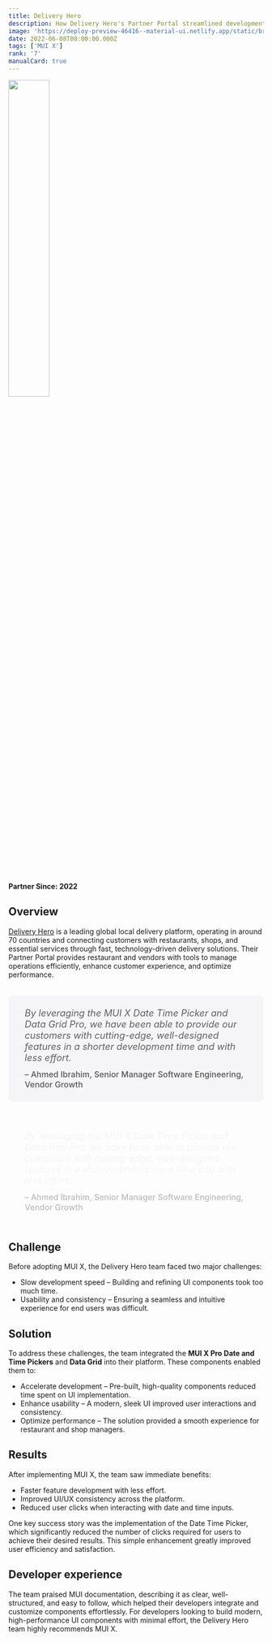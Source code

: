 ```yaml
---
title: Delivery Hero
description: How Delivery Hero's Partner Portal streamlined development with MUI X.
image: 'https://deploy-preview-46416--material-ui.netlify.app/static/branding/companies/delivery-hero.svg'
date: 2022-06-08T00:00:00.000Z
tags: ['MUI X']
rank: '7'
manualCard: true
---
```


<img
    id="blog-responsive-image"
    src="/static/branding/companies/delivery-hero.svg"
    alt=""
    style="width: 40%; height: auto; object-fit: cover; object-position: top left; border: 0px; margin-left: 0; margin-bottom: 20px; display: block; text-align: left;"
  />

**Partner Since: 2022**

## Overview

[Delivery Hero](https://www.deliveryhero.com/) is a leading global local delivery platform, operating in around 70 countries and connecting customers with restaurants, shops, and essential services through fast, technology-driven delivery solutions. Their Partner Portal provides restaurant and vendors with tools to manage operations efficiently, enhance customer experience, and optimize performance.

<span class="only-light-mode">
<blockquote style="margin: 32px 0; padding: 24px 32px; background: #f5f5f7; border-left: 6px solid var(--muidocs-palette-primary-main); border-radius: 8px; font-size: 1.15rem; font-style: italic;">
  By leveraging the MUI X Date Time Picker and Data Grid Pro, we have been able to provide our customers with cutting-edge, well-designed features in a shorter development time and with less effort.
  <br>
  <span style="display: block; margin-top: 12px; font-size: 1rem; font-style: normal; color: #555; font-weight: 500;">
    – Ahmed Ibrahim, Senior Manager Software Engineering, Vendor Growth
  </span>
</blockquote>
</span>
<span class="only-dark-mode">
<blockquote style="margin: 32px 0; padding: 24px 32px; background: var(--muidocs-palette-background-default); border-left: 6px solid var(--muidocs-palette-primary-main); color: #f5f5f7; border-radius: 8px; font-size: 1.15rem; font-style: italic;">
  By leveraging the MUI X Date Time Picker and Data Grid Pro, we have been able to provide our customers with cutting-edge, well-designed features in a shorter development time and with less effort.
  <br>
  <span style="display: block; margin-top: 12px; font-size: 1rem; font-style: normal; color: #bbb; font-weight: 500;">
    – Ahmed Ibrahim, Senior Manager Software Engineering, Vendor Growth
  </span>
</blockquote>
</span>

## Challenge

Before adopting MUI X, the Delivery Hero team faced two major challenges:

- Slow development speed – Building and refining UI components took too much time.
- Usability and consistency – Ensuring a seamless and intuitive experience for end users was difficult.

## Solution

To address these challenges, the team integrated the **MUI X Pro Date and Time Pickers** and **Data Grid** into their platform.
These components enabled them to:

- Accelerate development – Pre-built, high-quality components reduced time spent on UI implementation.
- Enhance usability – A modern, sleek UI improved user interactions and consistency.
- Optimize performance – The solution provided a smooth experience for restaurant and shop managers.

## Results

After implementing MUI X, the team saw immediate benefits:

- Faster feature development with less effort.
- Improved UI/UX consistency across the platform.
- Reduced user clicks when interacting with date and time inputs.

One key success story was the implementation of the Date Time Picker, which significantly reduced the number of clicks required for users to achieve their desired results.
This simple enhancement greatly improved user efficiency and satisfaction.

## Developer experience

The team praised MUI documentation, describing it as clear, well-structured, and easy to follow, which helped their developers integrate and customize components effortlessly.
For developers looking to build modern, high-performance UI components with minimal effort, the Delivery Hero team highly recommends MUI X.
